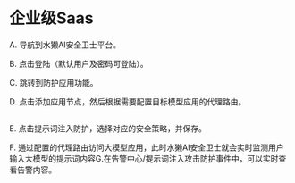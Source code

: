 # 企业级Saas

A. 导航到水獭AI安全卫士平台。

B. 点击登陆（默认用户及密码可登陆）。

C. 跳转到防护应用功能。

D. 点击添加应用节点，然后根据需要配置目标模型应用的代理路由。

<figure><img src="https://icn0tdp1q83o.feishu.cn/space/api/box/stream/download/asynccode/?code=M2Q5ZGFjOGIzMGMzZmEyMmVmZWI4MGI1NWFlOGUwZmJfWjR0UlBGQzNuUWZJNXBIWG41TmRuekJyVnhic2xiZEhfVG9rZW46U2RNR2JtTjVab2g3ajF4d2E4Z2NxUTVKbk1lXzE3NTA5NDM4NzM6MTc1MDk0NzQ3M19WNA" alt=""><figcaption></figcaption></figure>

E. 点击提示词注入防护，选择对应的安全策略，并保存。

F. 通过配置的代理路由访问大模型应用，此时水獭AI安全卫士就会实时监测用户输入大模型的提示词内容G.在告警中心/提示词注入攻击防护事件中，可以实时查看告警内容。

<figure><img src="https://icn0tdp1q83o.feishu.cn/space/api/box/stream/download/asynccode/?code=OThjMzhkM2E0MTc1NDI1MGMyNDBhMDViNGNjMDI4ZDNfOXdBQXF0SFpBTXd4aWQ2QVhVSkdOdzVGNnFGb3FoSGhfVG9rZW46V1NvZWJ5eXNqb2NMTDZ4NEdvUGNhRjNvbkJmXzE3NTA5NDM4NzM6MTc1MDk0NzQ3M19WNA" alt=""><figcaption></figcaption></figure>
